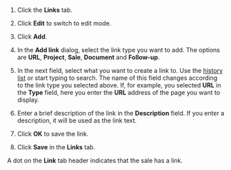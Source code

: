 <!-- markdownlint-disable-file MD041 -->
1. Click the **Links** tab.

2. Click **Edit** to switch to edit mode.

3. Click **Add**.

4. In the **Add link** dialog, select the link type you want to add. The options are **URL**, **Project**, **Sale**, **Document** and **Follow-up**.

5. In the next field, select what you want to create a link to. Use the [history list][1] or start typing to search. The name of this field changes according to the link type you selected above. If, for example, you selected **URL** in the **Type** field, here you enter the **URL** address of the page you want to display.

6. Enter a brief description of the link in the **Description** field. If you enter a description, it will be used as the link text.

7. Click **OK** to save the link.

8. Click **Save** in the **Links** tab.

A dot on the **Link** tab header indicates that the sale has a link.

<!-- Referenced links -->
[1]: ../basics/history.md


